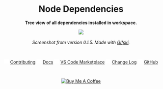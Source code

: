 <div align="center">

# Node Dependencies

**Tree view of all dependencies installed in workspace.**

![](assets/screenshot-0.1.5.gif)

_Screenshot from version 0.1.5. Made with [Gifski](https://gif.ski/)._

<br>

<!-- Use this character for positioning the menu below -->
<!-- | -->

<img src="assets/margin.png" width="16"> <!-- Margin -->
<a href="https://github.com/tscpp/node-dependencies/blob/0.2.0/CONTRIBUTING.md">Contributing</a>
<img src="assets/margin.png" width="16"> <!-- Margin -->
<a href="https://github.com/tscpp/node-dependencies/blob/0.2.0/docs/docs.md">Docs</a>
<img src="assets/margin.png" width="16"> <!-- Margin -->
<a href="https://marketplace.visualstudio.com/items?itemName=tscpp.node-dependencies">VS Code Marketplace</a>
<img src="assets/margin.png" width="16"> <!-- Margin -->
<a href="https://github.com/tscpp/node-dependencies/blob/0.2.0/CHANGELOG.md">Change Log</a>
<img src="assets/margin.png" width="16"> <!-- Margin -->
<a href="https://github.com/tscpp/node-dependencies">GitHub</a>

<br>

<a href="https://www.buymeacoffee.com/9mGksEq28" target="_blank"><img src="https://cdn.buymeacoffee.com/buttons/default-yellow.png" alt="Buy Me A Coffee" height="25"></a>

</div>
